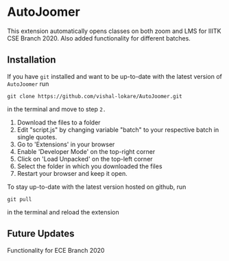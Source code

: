 # AutoJoomer
This extension automatically opens classes on both zoom and LMS for IIITK CSE Branch 2020. Also added functionality for different batches.

## Installation
If you have `git` installed and want to be up-to-date with the latest version of `AutoJoomer`
run
```
git clone https://github.com/vishal-lokare/AutoJoomer.git
```
in the terminal and move to step `2.`

1. Download the files to a folder
2. Edit "script.js" by changing variable "batch" to your respective batch in single quotes.
3. Go to 'Extensions' in your browser
4. Enable 'Developer Mode' on the top-right corner
5. Click on 'Load Unpacked' on the top-left corner
6. Select the folder in which you downloaded the files
7. Restart your browser and keep it open.

To stay up-to-date with the latest version hosted on github, run 
```
git pull
``` 
in the terminal and reload the extension

## Future Updates
Functionality for ECE Branch 2020
